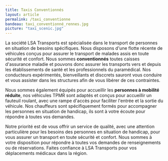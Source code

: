```yaml
---
title: Taxis Conventionnés
layout: article
permalink: /taxi_conventionne
bandeau: taxi_conventionné_rennes.jpg
picture: "taxi_scenic.jpg"
---
```



La société LSA Transports est spécialisée dans le transport de personnes en situation de besoins spécifiques. Nous disposons d'une flotte récente de véhicules conçus pour assurer le transport de malades assis en toute sécurité et confort. Nous sommes **conventionnés** toutes caisses d'assurance maladie et pouvons donc assurer les transports vers et depuis les établissements de santé et les professionnels du paramédical. 
Nos conducteurs expérimentés, bienveillants et disccrets sauront vous conduire et vous assister dans les structures afin de vous libérer de ces contraintes.

Nous sommes également équipés pour accueillir les **personnes à mobilité réduite**, nos véhicules TPMR sont adaptés et conçus pour accueillir un fauteuil roulant, avec une rampe d'accès pour faciliter l'entrée et la sortie du véhicule. Nos chauffeurs sont spécifiquement formés pour accompagner les personnes en situation de handicap, ils sont à votre écoute pour répondre à toutes vos demandes.

Notre priorité est de vous offrir un service de qualité, avec une attention particulière pour les besoins des personnes en situation de handicap, pour vous assurer un transport en toute sécurité et confort. Nous sommes à votre disposition pour répondre à toutes vos demandes de renseignements ou de réservations. Faites confiance à LSA Transports pour vos déplacements médicaux dans la région.

